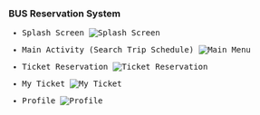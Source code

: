 ### BUS Reservation System

<samp>

- Splash Screen
![Splash Screen](https://github.com/riyanbagusb/BusReservationSystem/raw/master/images/splash.jpg)

- Main Activity (Search Trip Schedule)
![Main Menu](https://github.com/riyanbagusb/BusReservationSystem/raw/master/images/main.jpg)

- Ticket Reservation
![Ticket Reservation](https://github.com/riyanbagusb/BusReservationSystem/raw/master/images/ticket-reservation.jpg)

- My Ticket
![My Ticket](https://github.com/riyanbagusb/BusReservationSystem/raw/master/images/ticket.jpg)

- Profile
![Profile](https://github.com/riyanbagusb/BusReservationSystem/raw/master/images/profile.jpg)

</samp>